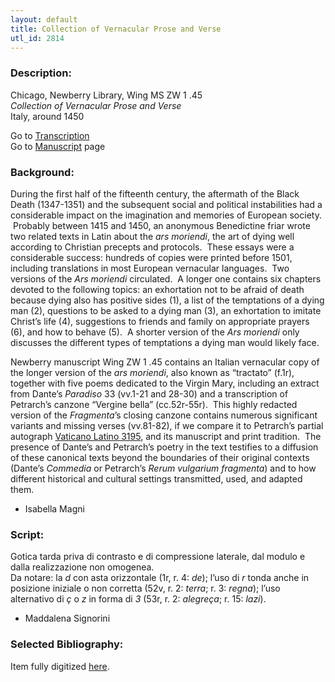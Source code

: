 ```yaml
---
layout: default
title: Collection of Vernacular Prose and Verse
utl_id: 2814
---
```


###  Description:

Chicago, Newberry Library, Wing MS ZW 1 .45<br>
_Collection of Vernacular Prose and Verse_<br>
Italy, around 1450

Go to [Transcription](https://centerfordigitalhumanities.github.io/Newberry-Italian-paleography/transcriptions/021)<br>
Go to [Manuscript](https://centerfordigitalhumanities.github.io/Newberry-Italian-paleography/www/record.html?id=021) page 

###  Background:

During the first half of the fifteenth century, the aftermath of the Black Death (1347-1351) and the subsequent social and political instabilities had a considerable impact on the imagination and memories of European society.  Probably between 1415 and 1450, an anonymous Benedictine friar wrote two related texts in Latin about the _ars moriendi_, the art of dying well according to Christian precepts and protocols.  These essays were a considerable success: hundreds of copies were printed before 1501, including translations in most European vernacular languages.  Two versions of the _Ars moriendi_ circulated.  A longer one contains six chapters devoted to the following topics: an exhortation not to be afraid of death because dying also has positive sides (1), a list of the temptations of a dying man (2), questions to be asked to a dying man (3), an exhortation to imitate Christ’s life (4), suggestions to friends and family on appropriate prayers (6), and how to behave (5).  A shorter version of the _Ars moriendi_ only discusses the different types of temptations a dying man would likely face.

Newberry manuscript Wing ZW 1 .45 contains an Italian vernacular copy of the longer version of the _ars moriendi_, also known as “tractato” (f.1r), together with five poems dedicated to the Virgin Mary, including an extract from Dante’s _Paradiso_ 33 (vv.1-21 and 28-30) and a transcription of Petrarch’s canzone “Vergine bella” (cc.52r-55r).  This highly redacted version of the _Fragmenta_’s closing canzone contains numerous significant variants and missing verses (vv.81-82), if we compare it to Petrarch’s partial autograph [Vaticano Latino 3195](https://digi.vatlib.it/view/MSS_Vat.lat.3195/0292), and its manuscript and print tradition.  The presence of Dante’s and Petrarch’s poetry in the text testifies to a diffusion of these canonical texts beyond the boundaries of their original contexts (Dante’s _Commedia_ or Petrarch’s _Rerum vulgarium fragmenta_) and to how different historical and cultural settings transmitted, used, and adapted them.
- Isabella Magni

###  Script:

Gotica tarda priva di contrasto e di compressione laterale, dal modulo e dalla realizzazione non omogenea.<br>
Da notare: la _d_ con asta orizzontale (1r, r. 4: _de_); l’uso di _r_ tonda anche in posizione iniziale o non corretta (52v, r. 2: _terra_; r. 3: _regna_); l’uso alternativo di _ç_ o _z_ in forma di _3_ (53r, r. 2: _alegreça_; r. 15: _lazi_).<br>
- Maddalena Signorini

###  Selected Bibliography:

Item fully digitized [here](http://collections.carli.illinois.edu/cdm/ref/collection/nby_dig/id/21616).<br>
